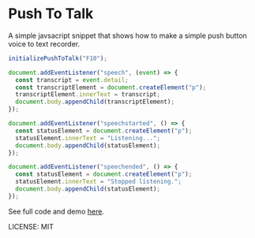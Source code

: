 # Push To Talk

A simple javsacript snippet that shows how to make a simple push button voice to text recorder.

```javascript
initializePushToTalk("F10");

document.addEventListener("speech", (event) => {
  const transcript = event.detail;
  const transcriptElement = document.createElement("p");
  transcriptElement.innerText = transcript;
  document.body.appendChild(transcriptElement);
});

document.addEventListener("speechstarted", () => {
  const statusElement = document.createElement("p");
  statusElement.innerText = "Listening...";
  document.body.appendChild(statusElement);
});

document.addEventListener("speechended", () => {
  const statusElement = document.createElement("p");
  statusElement.innerText = "Stopped listening.";
  document.body.appendChild(statusElement);
});
```

See full code and demo [here](https://richardanaya.github.io/push-to-talk/index.html).

LICENSE: MIT
